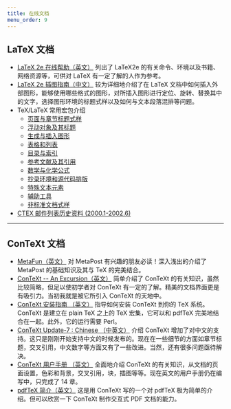 ```yaml
---
title: 在线文档
menu_order: 9
---
```

## LaTeX 文档

- [LaTeX 2e 在线帮助（英文）](http://ctex.org/documents/latex/latex2e-html/index.html)
列出了 LaTeX2e 的有关命令、环境以及书籍、网络资源等，可供对 LaTeX 有一定了解的人作为参考。
- [LaTeX 2e 插图指南（中文）](http://ctex.org/documents/latex/graphics/index.html)
较为详细地介绍了在 LaTeX 文档中如何插入外部图形，能够使用哪些格式的图形，对所插入图形进行定位、旋转、替换其中的文字，选择图形环境的标题式样以及如何与文本段落混排等问题。
- TeX/LaTeX 常用宏包介绍
	- [页面与章节标题式样](http://ctex.org/documents/packages/layout/index.htm)
	- [浮动对象及其标题](http://ctex.org/documents/packages/float/index.htm)
	- [生成与插入图形](http://ctex.org/documents/packages/graphics/index.htm)
	- [表格和列表](http://ctex.org/documents/packages/table/index.htm)
	- [目录与索引](http://ctex.org/documents/packages/contents/index.htm)
	- [参考文献及其引用](http://ctex.org/documents/packages/bibref/index.htm)
	- [数学与化学公式](http://ctex.org/documents/packages/math/index.htm)
	- [抄录环境和源代码排版](http://ctex.org/documents/packages/verbatim/index.htm)
	- [特殊文本元素](http://ctex.org/documents/packages/special/index.htm)
	- [辅助工具](http://ctex.org/documents/packages/auxiliary/index.htm)
	- [非标准文档式样](http://ctex.org/documents/packages/nonstd/index.htm)
- [CTEX 邮件列表历史资料 (2000.1-2002.6)](http://ctex.org/documents/maillist/index.html)

----
## ConTeXt 文档

- [MetaFun（英文）](http://ctex.org/documents/context/metafun-p.pdf)
对 MetaPost 有兴趣的朋友必读！深入浅出的介绍了 MetaPost 的基础知识及其与 TeX 的完美结合。
- [ConTeXt -- An Excursion（英文）](http://ctex.org/documents/context/ms-cb-en.pdf)
简单介绍了 ConTeXt 的有关知识，虽然比较简略，但足以使初学者对 ConTeXt 有一定的了解。精美的文档界面更是有吸引力。当初我就是被它所引入 ConTeXt 的天地中。
- [ConTeXt 安装指南 （英文）](http://ctex.org/documents/context/minstall.pdf)
指导如何安装 ConTeXt 到你的 TeX 系统。ConTeXt 是建立在 plain TeX 之上的 TeX 宏集，它可以和 pdfTeX 完美地结合在一起。此外，它的运行需要 Perl。
- [ConTeXt Update-7 : Chinese （中英文）](http://ctex.org/documents/context/up-007-s.pdf)
介绍 ConTeXt 增加了对中文的支持。这只是刚刚开始支持中文的时候发布的。现在在一些细节的方面如章节标题，交叉引用，中文数字等方面又有了一些改进。当然，还有很多问题亟待解决。
- [ConTeXt 用户手册 （英文）](http://ctex.org/documents/context/cont-enp.pdf)
全面地介绍 ConTeXt 的有关知识，从文档的页面设置，色彩和背景，交叉引用，块，插图等等。现在英文的用户手册仍在编写中，只完成了 14 章。
- [pdfTeX 简介（英文）](http://ctex.org/documents/context/pre-pdf1.pdf)
这是用 ConTeXt 写的一个对 pdfTeX 极为简单的介绍。但可以欣赏一下 ConTeXt 制作交互式 PDF 文档的能力。
